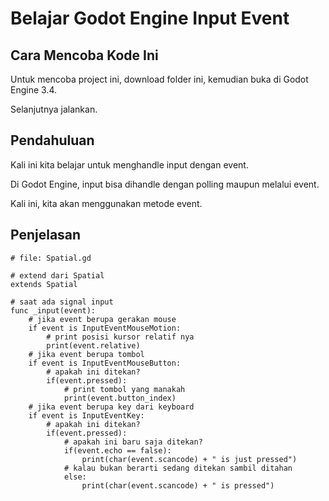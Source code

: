 # Belajar Godot Engine Input Event

## Cara Mencoba Kode Ini

Untuk mencoba project ini, download folder ini, kemudian buka di Godot Engine 3.4.

Selanjutnya jalankan.

## Pendahuluan

Kali ini kita belajar untuk menghandle input dengan event.

Di Godot Engine, input bisa dihandle dengan polling maupun melalui event.

Kali ini, kita akan menggunakan metode event.

## Penjelasan

```
# file: Spatial.gd

# extend dari Spatial
extends Spatial

# saat ada signal input
func _input(event):
    # jika event berupa gerakan mouse
    if event is InputEventMouseMotion:
        # print posisi kursor relatif nya
        print(event.relative)
    # jika event berupa tombol
    if event is InputEventMouseButton:
        # apakah ini ditekan?
        if(event.pressed):
            # print tombol yang manakah
            print(event.button_index)
    # jika event berupa key dari keyboard
    if event is InputEventKey:
        # apakah ini ditekan?
        if(event.pressed):
            # apakah ini baru saja ditekan?
            if(event.echo == false):
                print(char(event.scancode) + " is just pressed")
            # kalau bukan berarti sedang ditekan sambil ditahan
            else:
                print(char(event.scancode) + " is pressed")
```
